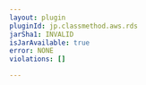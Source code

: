 ```yaml
---
layout: plugin
pluginId: jp.classmethod.aws.rds
jarSha1: INVALID
isJarAvailable: true
error: NONE
violations: []

---
```

